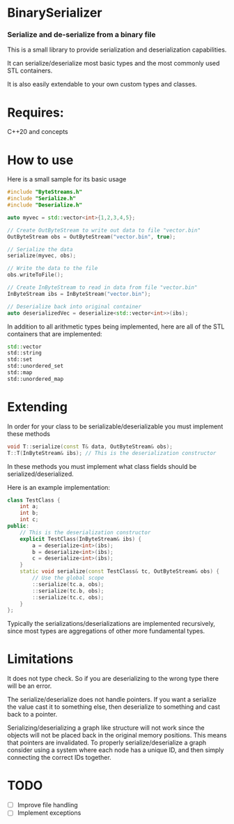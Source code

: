 # BinarySerializer
### Serialize and de-serialize from a binary file

This is a small library to provide serialization and deserialization capabilities.

It can serialize/deserialize most basic types and the most commonly used STL containers.

It is also easily extendable to your own custom types and classes.

# Requires:

C++20 and concepts

# How to use

Here is a small sample for its basic usage

```C++
#include "ByteStreams.h"
#include "Serialize.h"
#include "Deserialize.h"

auto myvec = std::vector<int>{1,2,3,4,5};

// Create OutByteStream to write out data to file "vector.bin"
OutByteStream obs = OutByteStream("vector.bin", true);

// Serialize the data
serialize(myvec, obs);

// Write the data to the file
obs.writeToFile();

// Create InByteStream to read in data from file "vector.bin"
InByteStream ibs = InByteStream("vector.bin");

// Deserialize back into original container
auto deserializedVec = deserialize<std::vector<int>>(ibs);

```

In addition to all arithmetic types being implemented, here are all of the STL containers that are implemented:
```C++
std::vector
std::string
std::set
std::unordered_set
std::map
std::unordered_map
```

# Extending

In order for your class to be serializable/deserializable you must implement these methods
```C++
void T::serialize(const T& data, OutByteStream& obs);
T::T(InByteStream& ibs); // This is the deserialization constructor
```

In these methods you must implement what class fields should be serialized/deserialized.

Here is an example implementation:

```C++
class TestClass {
    int a;
    int b;
    int c;
public:
    // This is the deserialization constructor
    explicit TestClass(InByteStream& ibs) {
        a = deserialize<int>(ibs);
        b = deserialize<int>(ibs);
        c = deserialize<int>(ibs);
    }
    static void serialize(const TestClass& tc, OutByteStream& obs) {
        // Use the global scope
        ::serialize(tc.a, obs);
        ::serialize(tc.b, obs);
        ::serialize(tc.c, obs);
    }
};
```

Typically the serializations/deserializations are implemented recursively, since most types are aggregations of other more fundamental types. 

# Limitations
It does not type check. So if you are deserializing to the wrong type there will be an error.

The serialize/deserialize does not handle pointers. If you want a serialize the value cast it to something else, then deserialize to something and cast back to a pointer.

Serializing/deserializing a graph like structure will not work since the objects will not be placed back in the original memory positions. This means that pointers are invalidated. To properly serialize/deserialize a graph consider using a system where each node has a unique ID, and then simply connecting the correct IDs together.

# TODO
- [ ] Improve file handling
- [ ] Implement exceptions
